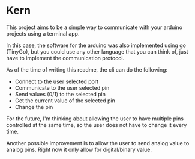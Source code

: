 # Kern

This project aims to be a simple way to communicate with your arduino projects using a terminal app.

In this case, the software for the arduino was also implemented using go (TinyGo), but you could use any other language that you can think of, just have to implement the communication protocol.

As of the time of writing this readme, the cli can do the following:

- Connect to the user selected port
- Communicate to the user selected pin
- Send values (0/1) to the selected pin
- Get the current value of the selected pin
- Change the pin

For the future, I'm thinking about allowing the user to have multiple pins controlled at the same time, so the user does not have to change it every time.

Another possible improvement is to allow the user to send analog value to analog pins. Right now it only allow for digital/binary value.
